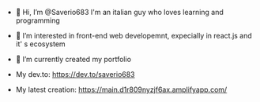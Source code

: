 - 👋 Hi, I’m @Saverio683
I'm an italian guy who loves learning and programming
- 👀 I’m interested in front-end web developemnt, expecially in react.js and it' s ecosystem
- 🌱 I’m currently created my portfolio
 
- My dev.to: https://dev.to/saverio683

- My latest creation: https://main.d1r809nyzjf6ax.amplifyapp.com/


